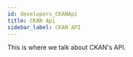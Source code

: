 ```yaml
---
id: developers_CKANApi
title: CKAN Api
sidebar_label: CKAN API
---
```


This is where we talk about CKAN's API.